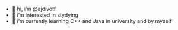 - 👋 hi, i’m @ajdivotf
- 👀 i’m interested in stydying
- 🌱 i’m currently learning C++ and Java in university and by myself

<!---
ajdivotf/ajdivotf is a ✨ special ✨ repository because its `README.md` (this file) appears on your GitHub profile.
You can click the Preview link to take a look at your changes.
--->
